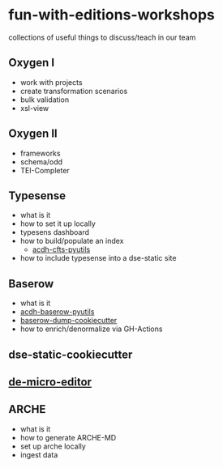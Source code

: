 # fun-with-editions-workshops
collections of useful things to discuss/teach in our team

## Oxygen I
* work with projects
* create transformation scenarios
* bulk validation
* xsl-view

## Oxygen II
* frameworks
* schema/odd
* TEI-Completer

## Typesense
* what is it
* how to set it up locally
* typesens dashboard
* how to build/populate an index
    * [acdh-cfts-pyutils](https://github.com/acdh-oeaw/acdh-cfts-pyutils/tree/master)
* how to include typesense into a dse-static site

## Baserow
* what is it
* [acdh-baserow-pyutils](https://github.com/acdh-oeaw/acdh-baserow-pyutils)
* [baserow-dump-cookiecutter](https://github.com/acdh-oeaw/baserow-dump-cookiecutter)
* how to enrich/denormalize via GH-Actions

## dse-static-cookiecutter

## [de-micro-editor](https://github.com/acdh-oeaw/de-micro-editor)
  
## ARCHE
* what is it
* how to generate ARCHE-MD
* set up arche locally
* ingest data
